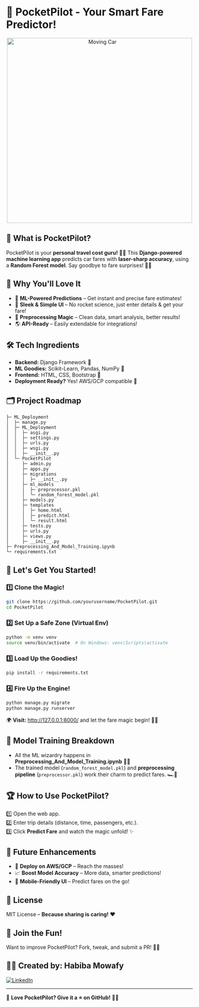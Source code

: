 # 🚀 PocketPilot - Your Smart Fare Predictor!  

<p align="center">
  <img src="https://github.com/user-attachments/assets/3a338b5a-7ace-4032-bf7c-e84fcf34280e" alt="Moving Car" width="500"/>
</p>

## 🎯 What is PocketPilot?  
PocketPilot is your **personal travel cost guru!** 🚖✨ This **Django-powered machine learning app** predicts car fares with **laser-sharp accuracy**, using a **Random Forest model**. Say goodbye to fare surprises! 🎩✨

## 🌟 Why You'll Love It  
- 🎯 **ML-Powered Predictions** – Get instant and precise fare estimates!
- 🎨 **Sleek & Simple UI** – No rocket science, just enter details & get your fare!
- 🔄 **Preprocessing Magic** – Clean data, smart analysis, better results!
- 🌎 **API-Ready** – Easily extendable for integrations!

## 🛠 Tech Ingredients  
- **Backend:** Django Framework 🍃  
- **ML Goodies:** Scikit-Learn, Pandas, NumPy 🤖  
- **Frontend:** HTML, CSS, Bootstrap 🎨  
- **Deployment Ready?** Yes! AWS/GCP compatible 🚀  

## 🗂 Project Roadmap  
```
├─ ML_Deployment
│  ├─ manage.py
│  ├─ ML_Deployment
│  │  ├─ asgi.py
│  │  ├─ settings.py
│  │  ├─ urls.py
│  │  ├─ wsgi.py
│  │  ├─ __init__.py
│  └─ PocketPilot
│     ├─ admin.py
│     ├─ apps.py
│     ├─ migrations
│     │  ├─ __init__.py
│     ├─ ml_models
│     │  ├─ preprocessor.pkl
│     │  └─ random_forest_model.pkl
│     ├─ models.py
│     ├─ templates
│     │  ├─ home.html
│     │  ├─ predict.html
│     │  └─ result.html
│     ├─ tests.py
│     ├─ urls.py
│     ├─ views.py
│     ├─ __init__.py
├─ Preprocessing_And_Model_Training.ipynb
└─ requirements.txt
```

## 🚀 Let's Get You Started!  
### **1️⃣ Clone the Magic!**  
```bash
git clone https://github.com/yourusername/PocketPilot.git
cd PocketPilot
```
### **2️⃣ Set Up a Safe Zone (Virtual Env)**  
```bash
python -m venv venv
source venv/bin/activate  # On Windows: venv\Scripts\activate
```
### **3️⃣ Load Up the Goodies!**  
```bash
pip install -r requirements.txt
```
### **4️⃣ Fire Up the Engine!**  
```bash
python manage.py migrate
python manage.py runserver
```
🌍 **Visit:** http://127.0.0.1:8000/ and let the fare magic begin! 🎩✨

## 🧠 Model Training Breakdown  
- All the ML wizardry happens in **Preprocessing_And_Model_Training.ipynb** 🧪🔬
- The trained model (`random_forest_model.pkl`) and **preprocessing pipeline** (`preprocessor.pkl`) work their charm to predict fares. 🏎💨

## 🏆 How to Use PocketPilot?  
1️⃣ Open the web app.  
2️⃣ Enter trip details (distance, time, passengers, etc.).  
3️⃣ Click **Predict Fare** and watch the magic unfold! ✨

## 🎯 Future Enhancements  
- 🚀 **Deploy on AWS/GCP** – Reach the masses!
- 📈 **Boost Model Accuracy** – More data, smarter predictions!
- 📱 **Mobile-Friendly UI** – Predict fares on the go!

## 📜 License  
MIT License – **Because sharing is caring!** ❤️

## 🤝 Join the Fun!  
Want to improve PocketPilot? Fork, tweak, and submit a PR! 🚀🔥

## 👩‍💻 Created by: **Habiba Mowafy** 
[![LinkedIn](https://img.shields.io/badge/LinkedIn-0A66C2?style=flat&logo=linkedin&logoColor=white)](https://www.linkedin.com/in/habiba-el-sayed)

---
🌟 **Love PocketPilot? Give it a ⭐ on GitHub!** 🚖✨
